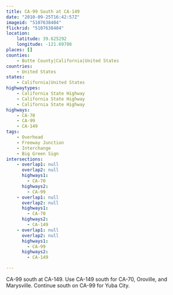 ```yaml
---
title: CA-99 South at CA-149
date: "2010-09-25T16:42:57Z"
imageid: "5107638404"
flickrid: "5107638404"
location:
    latitude: 39.625292
    longitude: -121.69708
places: []
counties:
    - Butte County|California|United States
countries:
    - United States
states:
    - California|United States
highwaytypes:
    - California State Highway
    - California State Highway
    - California State Highway
highways:
    - CA-70
    - CA-99
    - CA-149
tags:
    - Overhead
    - Freeway Junction
    - Interchange
    - Big Green Sign
intersections:
    - overlap1: null
      overlap2: null
      highways1:
        - CA-70
      highways2:
        - CA-99
    - overlap1: null
      overlap2: null
      highways1:
        - CA-70
      highways2:
        - CA-149
    - overlap1: null
      overlap2: null
      highways1:
        - CA-99
      highways2:
        - CA-149

---
```

CA-99 south at CA-149.  Use CA-149 south for CA-70, Oroville, and Marysville.  Continue south on CA-99 for Yuba City.